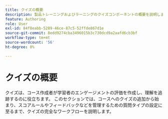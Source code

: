 ```yaml
---
title: クイズの概要
description: 製品トレーニングおよびラーニングのクイズコンポーネントの概要を説明します
feature: Authoring
role: User
exl-id: 84f8eabb-5289-46ce-87c5-52ffde867d1e
source-git-commit: 8edd9274cba3496015b3c730dcd9a2aafd6cb3bf
workflow-type: tm+mt
source-wordcount: '56'
ht-degree: 0%

---
```


# クイズの概要

クイズは、コース作成者が学習者のエンゲージメントの評価を作成し、理解を追跡するのに役立ちます。 このセクションでは、コースへのクイズの追加から始まり、スコアルールやフィードバックなどを管理するための質問タイプの設定に至るまで、クイズの完全なワークフローを説明します。
